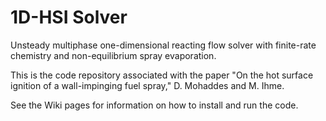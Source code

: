 # 1D-HSI Solver
Unsteady multiphase one-dimensional reacting flow solver with finite-rate chemistry and non-equilibrium spray evaporation.

This is the code repository associated with the paper "On the hot surface ignition of a wall-impinging fuel spray," D. Mohaddes and M. Ihme.

See the Wiki pages for information on how to install and run the code.
